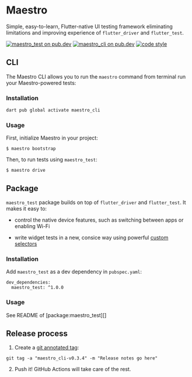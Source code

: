 # Maestro

Simple, easy-to-learn, Flutter-native UI testing framework eliminating
limitations and improving experience of `flutter_driver` and `flutter_test`.

[![maestro_test on pub.dev][pub_badge_test]][pub_link_test] [![maestro_cli on
pub.dev][pub_badge_cli]][pub_link_cli] [![code
style][pub_badge_style]][pub_badge_link]

## CLI

The Maestro CLI allows you to run the `maestro` command from terminal run your
Maestro-powered tests:

### Installation

```bash
dart pub global activate maestro_cli
```

### Usage

First, initialize Maestro in your project:

```
$ maestro bootstrap
```

Then, to run tests using `maestro_test`:

```
$ maestro drive
```

## Package

`maestro_test` package builds on top of `flutter_driver` and `flutter_test`. It
makes it easy to:

- control the native device features, such as switching between apps or enabling
  Wi-Fi

- write widget tests in a new, consice way using powerful [custom
  selectors][custom_selectors]

### Installation

Add `maestro_test` as a dev dependency in `pubspec.yaml`:

```
dev_dependencies:
  maestro_test: ^1.0.0
```

### Usage

See README of [package:maestro_test][]

## Release process

1. Create a [git annotated tag][annotated_tag]:

```
git tag -a "maestro_cli-v0.3.4" -m "Release notes go here"
```

2. Push it! GitHub Actions will take care of the rest.

[pub_badge_test]: https://img.shields.io/pub/v/maestro_test?label=maestro_test
[pub_link_test]: https://pub.dartlang.org/packages/maestro_test
[pub_badge_cli]: https://img.shields.io/pub/v/maestro_cli?label=maestro_cli
[pub_badge_style]: https://img.shields.io/badge/style-leancode__lint-black
[pub_badge_link]: https://pub.dartlang.org/packages/leancode_lint
[pub_link_cli]: https://pub.dartlang.org/packages/maestro_cli
[ui_automator]: https://developer.android.com/training/testing/other-components/ui-automator
[annotated_tag]: https://git-scm.com/book/en/v2/Git-Basics-Tagging#_annotated_tags
[custom_selectors]: https://github.com/leancodepl/maestro/tree/feature/custom_selectors/packages/maestro_test#custom-selectors
